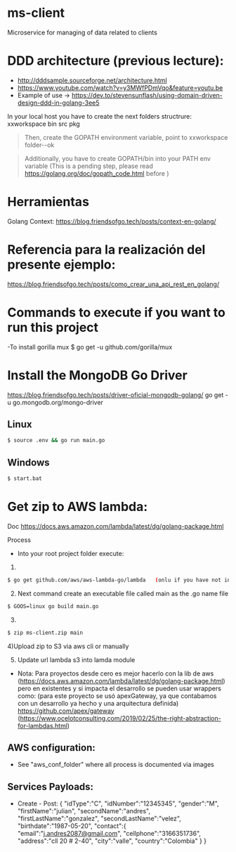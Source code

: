 # ms-client
Microservice for  managing of data related to clients

# DDD architecture (previous lecture):
- http://dddsample.sourceforge.net/architecture.html
- https://www.youtube.com/watch?v=y3MWfPDmVqo&feature=youtu.be
- Example of use -> https://dev.to/stevensunflash/using-domain-driven-design-ddd-in-golang-3ee5


In your local host you have to create the next folders structrure:
xxworkspace
    bin
    src
    pkg

>Then, create the GOPATH environment variable, point to xxworkspace folder--ok

>Additionally, you  have to create  GOPATH/bin into your PATH env variable (This is a pending step, please read https://golang.org/doc/gopath_code.html before )
    

# Herramientas 
Golang Context:
https://blog.friendsofgo.tech/posts/context-en-golang/

# Referencia para la realización del presente ejemplo:
https://blog.friendsofgo.tech/posts/como_crear_una_api_rest_en_golang/ 


# Commands to execute if you want to run this project
-To install gorilla mux
$ go get -u github.com/gorilla/mux

# Install the MongoDB Go Driver
https://blog.friendsofgo.tech/posts/driver-oficial-mongodb-golang/
go get -u go.mongodb.org/mongo-driver

## Linux
```bash
$ source .env && go run main.go
```

## Windows
```bash
$ start.bat
```

# Get zip to AWS lambda: 
Doc
https://docs.aws.amazon.com/lambda/latest/dg/golang-package.html

Process
- Into your root project folder execute:
1) 
```bash
$ go get github.com/aws/aws-lambda-go/lambda   (onlu if you have not installed it)
```
2) Next command create an executable file called main as the .go name file
```bash
$ GOOS=linux go build main.go
```

3) 
```bash
$ zip ms-client.zip main
```
4)Upload zip to S3 via aws cli or manually

5) Update url lambda s3 into lamda module 
- Nota: Para proyectos desde cero es mejor hacerlo con la lib de aws (https://docs.aws.amazon.com/lambda/latest/dg/golang-package.html)
pero en existentes y si impacta el desarrollo se pueden usar wrappers como: (para este proyecto se usó apexGateway, ya que contabamos con un desarrollo ya hecho y una arquitectura definida)
https://github.com/apex/gateway (https://www.ocelotconsulting.com/2019/02/25/the-right-abstraction-for-lambdas.html)

## AWS configuration:
- See "aws_conf_folder" where all process is documented via images

## Services Payloads:

- Create - Post:
{
	"idType":"C", 
	"idNumber":"12345345", 
	"gender":"M", 
	"firstName":"julian", 
	"secondName":"andres", 
	"firstLastName":"gonzalez",
	"secondLastName":"velez", 
	"birthdate":"1987-05-20",
	"contact":{
		"email":"j.andres2087@gmail.com", 
		"cellphone":"3166351736", 
		"address":"cll 20 # 2-40", 
		"city":"valle", 
		"country":"Colombia"
	}
}
